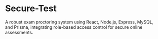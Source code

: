 # Secure-Test
A robust exam proctoring system using React, Node.js, Express, MySQL, and Prisma, integrating role-based access control for secure online assessments.
